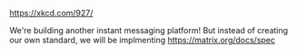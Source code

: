 https://xkcd.com/927/

We're building another instant messaging platform! But instead of creating our own standard, we will be implmenting https://matrix.org/docs/spec
